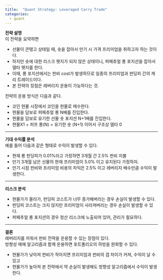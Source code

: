```yaml
---
title:  "Quant Strategy: Leveraged Carry Trade"
categories:
  - quant
---
```


**전략 설명**  
이 전략을 요약하면 <br>
- 선물이 콘탱고 상태일 때, 숏을 잡아서 만기 시 가격 프리미엄을 취하고자 하는 것이다.
- 하지만 숏에 대한 리스크 헷지가 되지 않은 상태이니, 퍼페츄얼 롱 포지션을 잡아서 델타 헷지를 한다. 
- 이때, 롱 포지션에서는 펀비 cost가 발생하므로 일종의 프리미엄과 펀딩피 간의 캐리 트레이드이다. 
- 본 전략의 장점은 레버리지 운용이 가능하다는 것.

전략의 운용 방식은 다음과 같다. 

- 코인 현물 시장에서 코인을 현물로 매수한다. 
- 현물을 담보로 퍼페츄얼 롱 N배를 진입한다. 
- 현물을 담보로 유기한 선물 숏 포지션 N+1배를 진입한다.
- 현물X1 + 퍼프 롱(N) = 유기한 숏 (N+1) 이어서 구조상 델타 0

--- 
**기대 수익률 분석** <br>
예를 들어 다음과 같은 형태로 수익이 발생할 수 있다. <br>
- 현재 롱 펀딩피가 0.01%라고 가정하면 3개월 간 2.5% 펀비 지불 <br>
- 만기 3개월 남은 선물의 현재 프리미엄이 5.0% 이고 유지된다 가정하자.  <br>
- 만기 시점 펀비와 프리미엄 비용의 차익은 2.5% 이고 레버리지 배수만큼 수익이 발생한다. <br>


---
**리스크 분석** <br>
- 현물가가 올라가, 펀딩피 코스트가 너무 증가해버리는 경우 손실이 발생할 수 있다. 
- 펀딩피 코스트는 크지 않지만 프리미엄이 사라져버리는 경우 손실이 발생할 수 있다. 
- 퍼페추얼 롱 포지션의 경우 청산 리스크에 노출되어 있어, 관리가 필요하다. 

---
**결론** <br>
레버리지를 끼워서 펀비 전략을 운용할 수 있는 장점이 있다. <br>
방향성 매매 알고리즘과 함께 운용하면 포트폴리오의 하방을 완화할 수 있다. <br>
- 현물가가 낮아져 펀비가 작아지면 프리미엄과 펀비의 갭 차이가 커져, 수익이 날 수 있고
- 현물가가 높아져 본 전략에서 약 손실이 발생해도 방향성 알고리즘에서 수익이 발생한다. 


